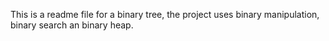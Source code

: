  This is a readme file for a binary tree, the project uses binary manipulation, binary search an binary heap.
